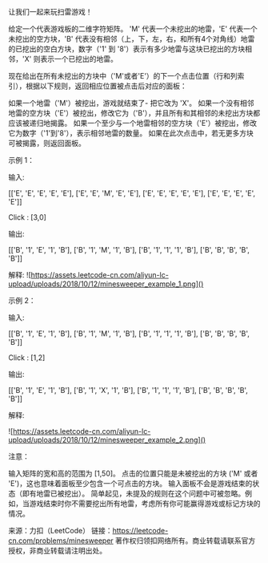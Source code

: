 让我们一起来玩扫雷游戏！

给定一个代表游戏板的二维字符矩阵。 'M' 代表一个未挖出的地雷，'E' 代表一个未挖出的空方块，'B' 代表没有相邻（上，下，左，右，和所有4个对角线）地雷的已挖出的空白方块，数字（'1' 到 '8'）表示有多少地雷与这块已挖出的方块相邻，'X' 则表示一个已挖出的地雷。

现在给出在所有未挖出的方块中（'M'或者'E'）的下一个点击位置（行和列索引），根据以下规则，返回相应位置被点击后对应的面板：

如果一个地雷（'M'）被挖出，游戏就结束了- 把它改为 'X'。
如果一个没有相邻地雷的空方块（'E'）被挖出，修改它为（'B'），并且所有和其相邻的未挖出方块都应该被递归地揭露。
如果一个至少与一个地雷相邻的空方块（'E'）被挖出，修改它为数字（'1'到'8'），表示相邻地雷的数量。
如果在此次点击中，若无更多方块可被揭露，则返回面板。
 

示例 1：

输入: 

[['E', 'E', 'E', 'E', 'E'],
 ['E', 'E', 'M', 'E', 'E'],
 ['E', 'E', 'E', 'E', 'E'],
 ['E', 'E', 'E', 'E', 'E']]

Click : [3,0]

输出: 

[['B', '1', 'E', '1', 'B'],
 ['B', '1', 'M', '1', 'B'],
 ['B', '1', '1', '1', 'B'],
 ['B', 'B', 'B', 'B', 'B']]

解释:
![https://assets.leetcode-cn.com/aliyun-lc-upload/uploads/2018/10/12/minesweeper_example_1.png]()

示例 2：

输入: 

[['B', '1', 'E', '1', 'B'],
 ['B', '1', 'M', '1', 'B'],
 ['B', '1', '1', '1', 'B'],
 ['B', 'B', 'B', 'B', 'B']]

Click : [1,2]

输出: 

[['B', '1', 'E', '1', 'B'],
 ['B', '1', 'X', '1', 'B'],
 ['B', '1', '1', '1', 'B'],
 ['B', 'B', 'B', 'B', 'B']]

解释:

![https://assets.leetcode-cn.com/aliyun-lc-upload/uploads/2018/10/12/minesweeper_example_2.png]()
 

注意：

输入矩阵的宽和高的范围为 [1,50]。
点击的位置只能是未被挖出的方块 ('M' 或者 'E')，这也意味着面板至少包含一个可点击的方块。
输入面板不会是游戏结束的状态（即有地雷已被挖出）。
简单起见，未提及的规则在这个问题中可被忽略。例如，当游戏结束时你不需要挖出所有地雷，考虑所有你可能赢得游戏或标记方块的情况。

来源：力扣（LeetCode）
链接：https://leetcode-cn.com/problems/minesweeper
著作权归领扣网络所有。商业转载请联系官方授权，非商业转载请注明出处。